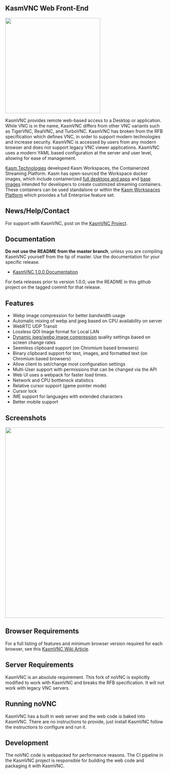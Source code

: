 ## KasmVNC Web Front-End

<a href="https://kasmweb.com"><img src="https://kasm-static-content.s3.amazonaws.com/logo_kasm.png" width="300"><a/>

KasmVNC provides remote web-based access to a Desktop or application. While VNC is in the name, KasmVNC differs from other VNC variants such as TigerVNC, RealVNC, and TurboVNC. KasmVNC has broken from the RFB specification which defines VNC, in order to support modern technologies and increase security. KasmVNC is accessed by users from any modern browser and does not support legacy VNC viewer applications. KasmVNC uses a modern YAML based configuration at the server and user level, allowing for ease of management.

[Kasm Technologies](https://www.kasmweb.com) developed Kasm Workspaces, the Containerized Streaming Platform. Kasm has open-sourced the Workspace docker images, which include containerized [full desktops and apps](https://github.com/kasmtech/workspaces-images) and [base images](https://github.com/kasmtech/workspaces-core-images) intended for developers to create custimized streaming containers. These containers can be used standalone or within the [Kasm Workspaces Platform](https://www.kasmweb.com) which provides a full Enterprise feature set.

## News/Help/Contact

For support with KasmVNC, post on the [KasmVNC Project](https://github.com/kasmtech/KasmVNC).

## Documentation

**Do not use the README from the master branch**, unless you are compiling KasmVNC yourself from the tip of master. Use the documentation for your specific release.

  - [KasmVNC 1.0.0 Documentation](https://www.kasmweb.com/kasmvnc/docs/1.0.0/index.html)

  For beta releases prior to version 1.0.0, use the README in this github project on the tagged commit for that release.

## Features

  - Webp image compression for better bandwidth usage
  - Automatic mixing of webp and jpeg based on CPU availability on server
  - WebRTC UDP Transit
  - Lossless QOI Image format for Local LAN
  - [Dynamic jpeg/webp image compression](https://github.com/kasmtech/KasmVNC/wiki/Video-Rendering-Options#dynamic-image-quality) quality settings based on screen change rates
  - Seemless clipboard support (on Chromium based browsers)
  - Binary clipboard support for text, images, and formatted text (on Chromium based browsers)
  - Allow client to set/change most configuration settings
  - Multi-User support with permissions that can be changed via the API
  - Web UI uses a webpack for faster load times.
  - Network and CPU bottleneck statistics
  - Relative cursor support (game pointer mode)
  - Cursor lock
  - IME support for languages with extended characters
  - Better mobile support

## Screenshots

<img src="https://5856039.fs1.hubspotusercontent-na1.net/hubfs/5856039/KasmVNC_Screenshot_Features.png" width=600>


## Browser Requirements

For a full listing of features and minimum browser version required for each browser, see this [KasmVNC Wiki Article](https://github.com/kasmtech/KasmVNC/wiki/Browser-Support).


## Server Requirements

KasmVNC is an absolute requirement. This fork of noVNC is explicitly modified to work with KasmVNC and breaks the RFB specification. It will not work with legacy VNC servers.

## Running noVNC

KasmVNC has a built in web server and the web code is baked into KasmVNC. There are no instructions to provide, just install KasmVNC follow the instructions to configure and run it.

## Development

The noVNC code is webpacked for performance reasons. The CI pipeline in the KasmVNC project is responsible for building the web code and packaging it with KasmVNC.
